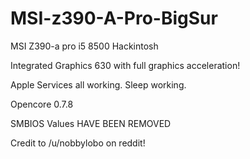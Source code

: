 # MSI-z390-A-Pro-BigSur

MSI Z390-a pro i5 8500 Hackintosh

Integrated Graphics 630 with full graphics acceleration!

Apple Services all working. Sleep working. 

Opencore 0.7.8

SMBIOS Values HAVE BEEN REMOVED

Credit to /u/nobbylobo on reddit!
